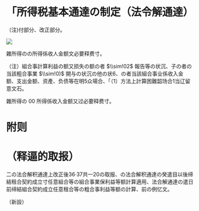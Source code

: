 # 「所得税基本通達の制定（法令解通達）

（注)付部分、改正部分。

![](https://www.nta.go.jp/tmp/6e4f3bb8-81f8-4091-bea4-5cbac68f1a63/images/df5f05fd9a739eb8d91989abc52df63ae76a0bfcb8f1d23a344671a811587a15.jpg)

雜所得のの所得係收人金额文必要释费寸。

（注）組合事計算利益の额又损失の额の者 $\\sim!02$ 報告等の状沉、子の者の当該粗合事業 $\\sim!0)$ 開与の状沉の他の状6、の者当該組合事业係收入金额、支出金额、资產、负债等在明5众場合、「（1）方法上計算困難韶场合1当辽留意文石。

雜所得の $00$ 所得係收入金额又过必要释费寸。

# 附则

# （释逼的取报）

二の法合解积通達上改正後36·37共一20の取报、の法合解积通達の癸遣目以後缔結租合契約成立寸任意組合等の組合事業保利益等额計算適用、法合解通達の遣日前缔結組合契約成立任意租合等の粗合事利益等额の計算、前の例忆文。

（新設）
